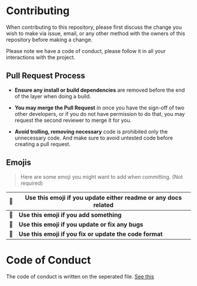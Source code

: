 # Contributing

When contributing to this repository, please first discuss the change you wish to make via issue,
email, or any other method with the owners of this repository before making a change. 

Please note we have a code of conduct, please follow it in all your interactions with the project.

## Pull Request Process

- **Ensure any install or build dependencies** are removed before the end of the layer when doing a 
   build.

- **You may merge the Pull Request** in once you have the sign-off of two other developers, or if you 
   do not have permission to do that, you may request the second reviewer to merge it for you.

- **Avoid trolling, removing necessary** code is prohibited only the unnecessary code. And make sure to
   avoid untested code before creating a pull request.


## Emojis

> Here are some emoji you might want to add when committing. (Not required)

| 📝 | Use this emoji if you update either readme or any docs related |
| --- | --- |
| 📗 | **Use this emoji if you add something** |
| 🔧  | **Use this emoji if you update or fix any bugs** |
| 🎨  | **Use this emoji if you fix or update the code format** |


# Code of Conduct

The code of conduct is written on the seperated file. [See this](https://github.com/serumstudio/hype/master/CODE_OF_CONDUCT.md)

